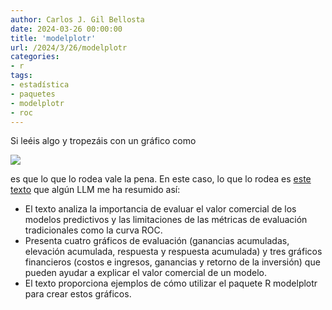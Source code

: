 ```yaml
---
author: Carlos J. Gil Bellosta
date: 2024-03-26 00:00:00
title: 'modelplotr'
url: /2024/3/26/modelplotr
categories:
- r
tags:
- estadística
- paquetes
- modelplotr
- roc
---
```


Si leéis algo y tropezáis con un gráfico como

![](/wp-uploads/2024/modelplotr.png#center)

es que lo que lo rodea vale la pena. En este caso, lo que lo rodea es [este texto](https://modelplot.github.io/intro_modelplotr.html) que algún LLM me ha resumido así:

- El texto analiza la importancia de evaluar el valor comercial de los modelos predictivos y las limitaciones de las métricas de evaluación tradicionales como la curva ROC.
- Presenta cuatro gráficos de evaluación (ganancias acumuladas, elevación acumulada, respuesta y respuesta acumulada) y tres gráficos financieros (costos e ingresos, ganancias y retorno de la inversión) que pueden ayudar a explicar el valor comercial de un modelo.
- El texto proporciona ejemplos de cómo utilizar el paquete R modelplotr para crear estos gráficos.


